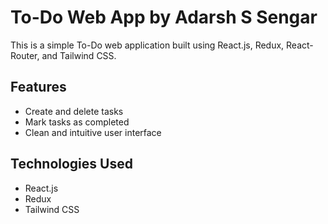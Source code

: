# To-Do Web App by Adarsh S Sengar

This is a simple To-Do web application built using React.js, Redux, React-Router, and Tailwind CSS.

## Features

- Create and delete tasks
- Mark tasks as completed
- Clean and intuitive user interface

## Technologies Used

- React.js
- Redux
- Tailwind CSS

